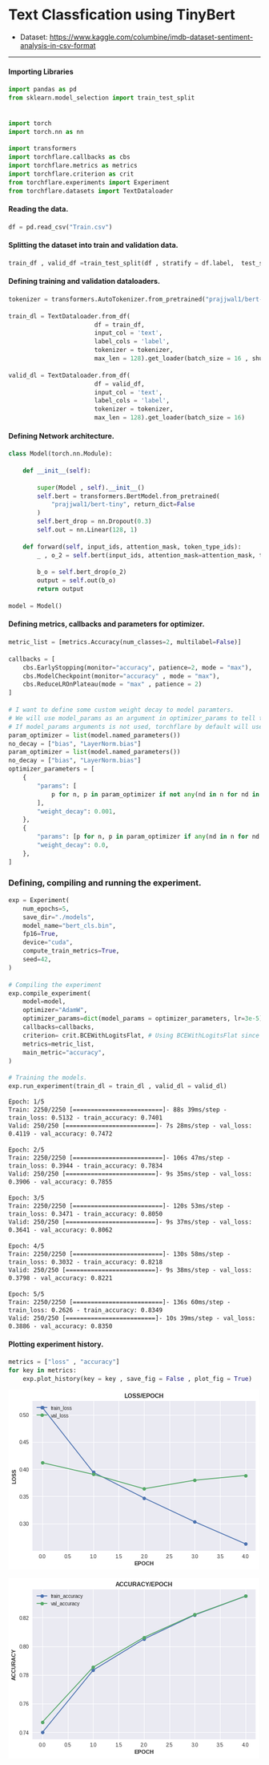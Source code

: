 
# Text Classfication using TinyBert
* Dataset: <https://www.kaggle.com/columbine/imdb-dataset-sentiment-analysis-in-csv-format>
***
#### Importing Libraries
``` python
import pandas as pd
from sklearn.model_selection import train_test_split


import torch
import torch.nn as nn

import transformers
import torchflare.callbacks as cbs
import torchflare.metrics as metrics
import torchflare.criterion as crit
from torchflare.experiments import Experiment
from torchflare.datasets import TextDataloader

```

#### Reading the data.
``` python
df = pd.read_csv("Train.csv")
```

#### Splitting the dataset into train and validation data.
``` python
train_df , valid_df =train_test_split(df , stratify = df.label,  test_size = 0.1, random_state = 42)
```

#### Defining training and validation dataloaders.
``` python
tokenizer = transformers.AutoTokenizer.from_pretrained("prajjwal1/bert-tiny")

train_dl = TextDataloader.from_df(
                        df = train_df,
                        input_col = 'text',
                        label_cols = 'label',
                        tokenizer = tokenizer,
                        max_len = 128).get_loader(batch_size = 16 , shuffle = True)

valid_dl = TextDataloader.from_df(
                        df = valid_df,
                        input_col = 'text',
                        label_cols = 'label',
                        tokenizer = tokenizer,
                        max_len = 128).get_loader(batch_size = 16)
```



#### Defining Network architecture.
``` python
class Model(torch.nn.Module):

    def __init__(self):

        super(Model , self).__init__()
        self.bert = transformers.BertModel.from_pretrained(
            "prajjwal1/bert-tiny", return_dict=False
        )
        self.bert_drop = nn.Dropout(0.3)
        self.out = nn.Linear(128, 1)

    def forward(self, input_ids, attention_mask, token_type_ids):
        _ , o_2 = self.bert(input_ids, attention_mask=attention_mask, token_type_ids=token_type_ids)

        b_o = self.bert_drop(o_2)
        output = self.out(b_o)
        return output

model = Model()
```

#### Defining metrics, callbacks and parameters for optimizer.
``` python
metric_list = [metrics.Accuracy(num_classes=2, multilabel=False)]

callbacks = [
    cbs.EarlyStopping(monitor="accuracy", patience=2, mode = "max"),
    cbs.ModelCheckpoint(monitor="accuracy" , mode = "max"),
    cbs.ReduceLROnPlateau(mode = "max" , patience = 2)
]

# I want to define some custom weight decay to model paramters.
# We will use model_params as an argument in optimizer_params to tell torchflare that, hey we are using custom optimizer params for model.
# If model_params arguments is not used, torchflare by default will use model.parameters() as default params to optimizer.
param_optimizer = list(model.named_parameters())
no_decay = ["bias", "LayerNorm.bias"]
param_optimizer = list(model.named_parameters())
no_decay = ["bias", "LayerNorm.bias"]
optimizer_parameters = [
    {
        "params": [
            p for n, p in param_optimizer if not any(nd in n for nd in no_decay)
        ],
        "weight_decay": 0.001,
    },
    {
        "params": [p for n, p in param_optimizer if any(nd in n for nd in no_decay)],
        "weight_decay": 0.0,
    },
]

```


### Defining, compiling and running the experiment.
``` python
exp = Experiment(
    num_epochs=5,
    save_dir="./models",
    model_name="bert_cls.bin",
    fp16=True,
    device="cuda",
    compute_train_metrics=True,
    seed=42,
)

# Compiling the experiment
exp.compile_experiment(
    model=model,
    optimizer="AdamW",
    optimizer_params=dict(model_params = optimizer_parameters, lr=3e-5), # used model_params argument for custom optimizer params.
    callbacks=callbacks,
    criterion= crit.BCEWithLogitsFlat, # Using BCEWithLogitsFlat since I dont want to handle shapes my outputs and targets.
    metrics=metric_list,
    main_metric="accuracy",
)

# Training the models.
exp.run_experiment(train_dl = train_dl , valid_dl = valid_dl)
```


    Epoch: 1/5
    Train: 2250/2250 [=========================]- 88s 39ms/step - train_loss: 0.5132 - train_accuracy: 0.7401
    Valid: 250/250 [=========================]- 7s 28ms/step - val_loss: 0.4119 - val_accuracy: 0.7472

    Epoch: 2/5
    Train: 2250/2250 [=========================]- 106s 47ms/step - train_loss: 0.3944 - train_accuracy: 0.7834
    Valid: 250/250 [=========================]- 9s 35ms/step - val_loss: 0.3906 - val_accuracy: 0.7855

    Epoch: 3/5
    Train: 2250/2250 [=========================]- 120s 53ms/step - train_loss: 0.3471 - train_accuracy: 0.8050
    Valid: 250/250 [=========================]- 9s 37ms/step - val_loss: 0.3641 - val_accuracy: 0.8062

    Epoch: 4/5
    Train: 2250/2250 [=========================]- 130s 58ms/step - train_loss: 0.3032 - train_accuracy: 0.8218
    Valid: 250/250 [=========================]- 9s 38ms/step - val_loss: 0.3798 - val_accuracy: 0.8221

    Epoch: 5/5
    Train: 2250/2250 [=========================]- 136s 60ms/step - train_loss: 0.2626 - train_accuracy: 0.8349
    Valid: 250/250 [=========================]- 10s 39ms/step - val_loss: 0.3886 - val_accuracy: 0.8350


#### Plotting experiment history.
``` python
metrics = ["loss" , "accuracy"]
for key in metrics:
    exp.plot_history(key = key , save_fig = False , plot_fig = True)
```



![png](Imdb_classification_files/Imdb_classification_7_0.png)





![png](Imdb_classification_files/Imdb_classification_7_1.png)
